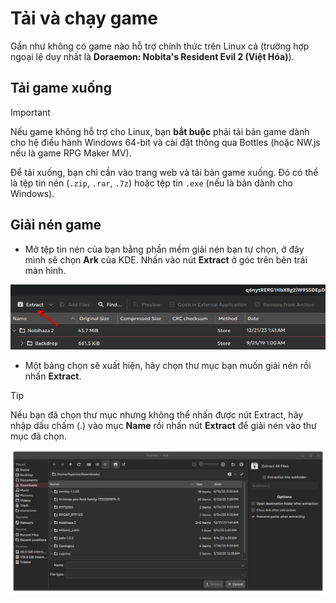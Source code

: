 # Tải và chạy game

Gần như không có game nào hỗ trợ chính thức trên Linux cả (trường hợp ngoại lệ duy nhất là **Doraemon: Nobita's Resident Evil 2 (Việt Hóa)**).

## Tải game xuống

> [!IMPORTANT]
> Nếu game không hỗ trợ cho Linux, bạn **bắt buộc** phải tải bản game dành cho hệ điều hành Windows 64-bit và cài đặt thông qua Bottles (hoặc NW.js nếu là game RPG Maker MV).

Để tải xuống, bạn chỉ cần vào trang web và tải bản game xuống. Đó có thể là tệp tin nén (`.zip`, `.rar`, `.7z`) hoặc tệp tin `.exe` (nếu là bản dành cho Windows).

## Giải nén game

* Mở tệp tin nén của bạn bằng phần mềm giải nén bạn tự chọn, ở đây mình sẽ chọn **Ark** của KDE. Nhấn vào nút **Extract** ở góc trên bên trái màn hình.

![22](images/image-21.png)

* Một bảng chọn sẽ xuất hiện, hãy chọn thư mục bạn muốn giải nén rồi nhấn **Extract**.

> [!TIP]
> Nếu bạn đã chọn thư mục nhưng không thể nhấn được nút Extract, hãy nhập dấu chấm (.) vào mục **Name** rồi nhấn nút **Extract** để giải nén vào thư mục đã chọn.

![23](images/image-22.png)